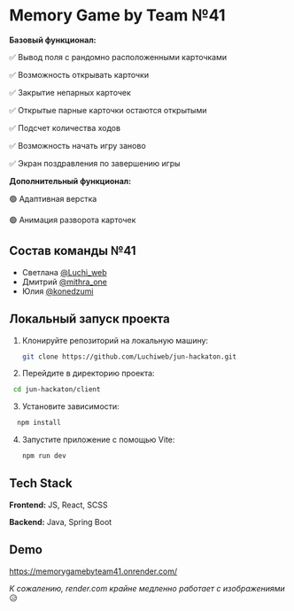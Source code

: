 # Memory Game by Team №41

**Базовый функционал:**

✅ Вывод поля с рандомно расположенными карточками

✅ Возможность открывать карточки

✅ Закрытие непарных карточек

✅ Открытые парные карточки остаются открытыми

✅ Подсчет количества ходов

✅ Возможность начать игру заново

✅ Экран поздравления по завершению игры

**Дополнительный функционал:**

🟢 Адаптивная верстка

🟢 Анимация разворота карточек

## Состав команды №41

- Светлана [@Luchi_web](http://t.me/Luchi_web)
- Дмитрий [@mithra_one](http://t.me/mithra_one)
- Юлия [@konedzumi](http://t.me/konedzumi)

## Локальный запуск проекта

1. Клонируйте репозиторий на локальную машину:

   ```bash
   git clone https://github.com/Luchiweb/jun-hackaton.git
   ```

2. Перейдите в директорию проекта:

  ```bash
   cd jun-hackaton/client
   ```   

3. Установите зависимости:

 ```bash
   npm install
   ```

4. Запустите приложение с помощью Vite:
   
   ```bash
   npm run dev
   ```

## Tech Stack

**Frontend:** JS, React, SCSS

**Backend:** Java, Spring Boot

## Demo

https://memorygamebyteam41.onrender.com/

_К сожалению, render.com крайне медленно работает с изображениями_ 😥
